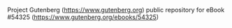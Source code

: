 Project Gutenberg (https://www.gutenberg.org) public repository for
eBook #54325 (https://www.gutenberg.org/ebooks/54325)
